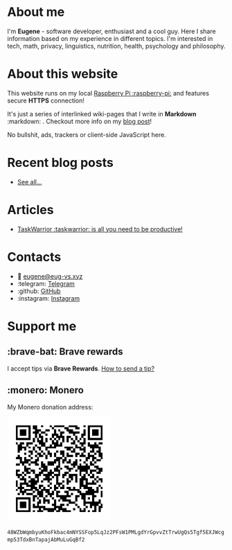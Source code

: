 # About me
I'm **Eugene** - software developer, enthusiast and a cool guy. Here I share information based on my experience in different topics. I'm interested in tech, math, privacy, linguistics, nutrition, health, psychology and philosophy.

# About this website
This website runs on my local [Raspberry Pi :raspberry-pi:](https://www.raspberrypi.org/) and features secure **HTTPS** connection!

It's just a series of interlinked wiki-pages that I write in **Markdown** :markdown: . Checkout more info on my [blog post](/blog/2021-07-02.md)!

No bullshit, ads, trackers or client-side JavaScript here.

# Recent blog posts
 - [See all...](./blog/index.md)

# Articles
 - [TaskWarrior :taskwarrior: is all you need to be productive!](./articles/taskwarrior.md)

# Contacts
 - :email: eugene@eug-vs.xyz
 - :telegram: [Telegram](https://t.me/eug_vs)
 - :github: [GitHub](https://github.com/eug-vs)
 - :instagram:  [Instagram](https://instagram.com/eug.vs)

# Support me
## :brave-bat: Brave rewards
I accept tips via **Brave Rewards**. [How to send a tip?](https://support.brave.com/hc/en-us/articles/360021123971-How-do-I-tip-websites-and-Content-Creators-in-Brave-Rewards-)

## :monero: Monero
My Monero donation address:

![monero-qr](/public/monero-qr.png)

`48WZbWqmbyuKhoFkbac4mNYSSFop5LqJz2PFsW1PMLgdYrGpvvZtTrwUgQs5Tgf5EXJWcgmp53TdxBnTapajAbMuLuGqBf2`

